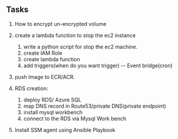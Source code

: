 ## Tasks
1. How to encrypt un-encrypted volume 
2. create a lambda function to stop the ec2 instance
    1. write a python script for stop the ec2 machine.
    2. create IAM Role
    3. create lambda function
    4. add triggers(when do you want trigger) -- Event bridge(cron) 
3. push Image to ECR/ACR.
4. RDS creation: 
   1. deploy RDS/ Azure SQL
   2. map DNS record in Route53/private DNS(private endpoint)
   3. install mysql workbench 
   4. connect to the RDS via Mysql Work bench 

5. Install SSM agent using Ansible Playbook 
   



